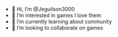 - 👋 Hi, I’m @Jeguilson3000
- 👀 I’m interested in games I love them
- 🌱 I’m currently learning about community
- 💞️ I’m looking to collaborate on games

<!---
Jeguilson3000/Jeguilson3000 is a ✨ special ✨ repository because its `README.md` (this file) appears on your GitHub profile.
You can click the Preview link to take a look at your changes.
--->

